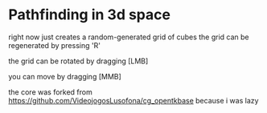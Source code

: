 # Pathfinding in 3d space

right now just creates a random-generated grid of cubes
the grid can be regenerated by pressing 'R'

the grid can be rotated by dragging [LMB]

you can move by dragging [MMB]

the core was forked from https://github.com/VideojogosLusofona/cg_opentkbase because i was lazy